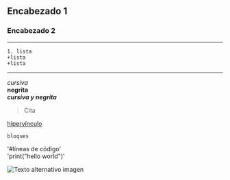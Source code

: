  ## Encabezado 1
 ### Encabezado 2
***
    1. lista
    +lista
    +lista
***
*cursiva*  
**negrita**  
***cursiva y negrita***  

> Cita  

  

[hipervínculo](http://www.google.com)

~~~
bloques
~~~

 '#líneas de código'  
  'print("hello world")'


![Texto alternativo imagen](https://sss.radiooasis.pe/imagen/apaisado/acdc-conoce-quienes-son-los-guitarristas-que-inspiraron-a-angus-young-bd675.jpg "Título alternativoimagen")
